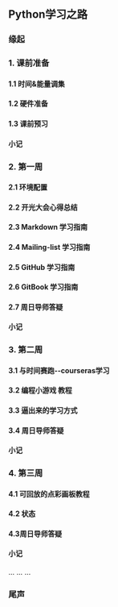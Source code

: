 ## Python学习之路

### 缘起
### 1. 课前准备
#### 1.1 时间&能量调集
#### 1.2 硬件准备
#### 1.3 课前预习
####  小记

### 2. 第一周
#### 2.1 环境配置
#### 2.2 开光大会心得总结
#### 2.3 Markdown 学习指南
#### 2.4 Mailing-list 学习指南
#### 2.5 GitHub 学习指南
#### 2.6 GitBook 学习指南
#### 2.7 周日导师答疑
#### 小记

### 3. 第二周
#### 3.1 与时间赛跑--courseras学习
#### 3.2 编程小游戏 教程
#### 3.3 逼出来的学习方式
#### 3.4 周日导师答疑
#### 小记

### 4. 第三周
#### 4.1 可回放的点彩画板教程
#### 4.2 状态
#### 4.3周日导师答疑
#### 小记
...
...
...


### 尾声

 

